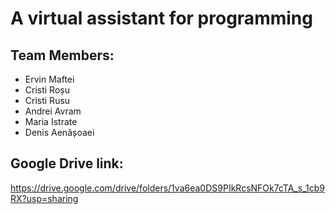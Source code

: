 # A virtual assistant for programming
## Team Members:
- Ervin Maftei
- Cristi Roșu
- Cristi Rusu
- Andrei Avram
- Maria Istrate
- Denis Aenășoaei

## Google Drive link: 
https://drive.google.com/drive/folders/1va6ea0DS9PIkRcsNFOk7cTA_s_1cb9RX?usp=sharing

